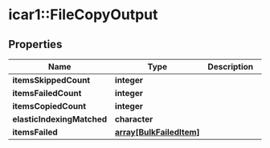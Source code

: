 # icar1::FileCopyOutput


## Properties
Name | Type | Description | Notes
------------ | ------------- | ------------- | -------------
**itemsSkippedCount** | **integer** |  | [optional] 
**itemsFailedCount** | **integer** |  | [optional] 
**itemsCopiedCount** | **integer** |  | [optional] 
**elasticIndexingMatched** | **character** |  | [optional] 
**itemsFailed** | [**array[BulkFailedItem]**](BulkFailedItem.md) |  | [optional] 


